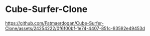 # Cube-Surfer-Clone

https://github.com/Fatmaerdogan/Cube-Surfer-Clone/assets/24254222/0f6f00bf-1e74-4407-851c-93592e49453d

